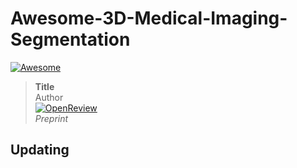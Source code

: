 # Awesome-3D-Medical-Imaging-Segmentation

[![Awesome](https://awesome.re/badge.svg)](https://awesome.re) 

> **Title**<br>
> Author<br>
> [![OpenReview](https://img.shields.io/badge/OpenReview-8c1b13?style=flat-square)](https://openreview.net/forum?id=NF5uhYkI9C)<br>
> _Preprint_


## Updating
